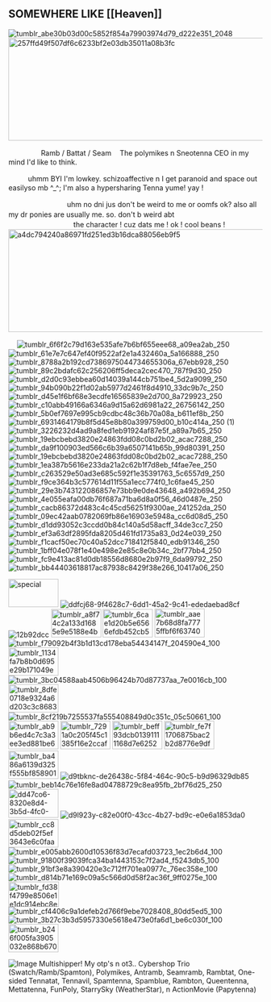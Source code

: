 ## SOMEWHERE LIKE [[Heaven]]
![tumblr_abe30b03d00c5852f854a79903974d79_d222e351_2048](https://github.com/user-attachments/assets/6a8369a6-42a4-44ab-a59f-218cbd8977f7)
<img width="1280" height="204" alt="257ffd49f507df6c6233bf2e03db35011a08b3fc" src="https://github.com/user-attachments/assets/81af8c93-340c-4bc8-8942-191251f969de" />

ㅤㅤㅤㅤㅤRamb / Battat / Seam
ㅤThe polymikes n Sneotenna CEO in my mind I'd like to think.

ㅤㅤㅤuhmm BYI I'm lowkey. schizoaffective n I get paranoid and space out easilyso mb ^_^; I'm also a hypersharing Tenna yume!  yay ! 

ㅤㅤㅤㅤㅤㅤㅤㅤㅤuhm no dni jus don't be weird to me or oomfs ok? also all my dr ponies are usually me. so. don't b weird abt
ㅤㅤㅤㅤㅤㅤㅤㅤㅤㅤㅤㅤㅤㅤㅤㅤㅤㅤㅤㅤㅤㅤㅤthe character ! cuz dats me ! ok ! cool beans !
<img width="1280" height="204" alt="a4dc794240a86971fd251ed3b16dca88056eb9f5" src="https://github.com/user-attachments/assets/1b958e43-c1fa-4ef3-adcd-179d5b820445" />

ㅤ
![tumblr_6f6f2c79d163e535afe7b6bf655eee68_a09ea2ab_250](https://github.com/user-attachments/assets/64e64099-c3aa-4da5-9bc4-2e9845921518) ![tumblr_61e7e7c647ef40f9522af2e1a432460a_5a166888_250](https://github.com/user-attachments/assets/b948befe-13e5-4154-bfb9-735cf593d638) ![tumblr_8788a2b192cd7386975044734655306a_67ebb928_250](https://github.com/user-attachments/assets/e10cec06-f50f-438c-aff9-60c3552517ab) ![tumblr_89c2bdafc62c256206ff5deca2cec470_787f9d30_250](https://github.com/user-attachments/assets/eac01b61-0424-4c13-b61b-a430f5af0ffe) ![tumblr_d2d0c93ebbea60d14039a144cb751be4_5d2a9099_250](https://github.com/user-attachments/assets/27614b21-fb6f-472f-bcda-244cf889ae79) ![tumblr_94b090b22f1d02ab5977d2461f8d4910_33dc9b7c_250](https://github.com/user-attachments/assets/03aeca43-5708-4a68-8370-f932a9cf81c3) ![tumblr_d45e1f6bf68e3ecdfe16565839e2d700_8a729923_250](https://github.com/user-attachments/assets/a17750e3-5420-4d95-9809-53e97cea701c) ![tumblr_c10abb49166a6346a9d15a62d6981a22_26756142_250](https://github.com/user-attachments/assets/eab16748-25c2-4235-b115-ff8ec116b90c) ![tumblr_5b0ef7697e995cb9cdbc48c36b70a08a_b611ef8b_250](https://github.com/user-attachments/assets/c82186a8-1c51-4ffa-8926-7da43142b010) ![tumblr_6931464179b8f5d45e8b80a399759d00_b10c414a_250 (1)](https://github.com/user-attachments/assets/3f1dd926-55ac-4663-8d31-630fb855a249) ![tumblr_3226232d4ad9a8fed1eb91924af87e5f_a89a7b65_250](https://github.com/user-attachments/assets/443691b7-98d5-4fec-a82d-9c3431e367c4) ![tumblr_19ebcbebd3820e24863fdd08c0bd2b02_acac7288_250](https://github.com/user-attachments/assets/35fb2aad-3ded-42ba-a6c2-fbb5cf7ff40d) ![tumblr_da9f100903ed566c6b39a6507141b65b_99d80391_250](https://github.com/user-attachments/assets/540fb842-03cf-4321-9d0c-795a522fb8c7) ![tumblr_19ebcbebd3820e24863fdd08c0bd2b02_acac7288_250](https://github.com/user-attachments/assets/551f0e20-cda9-4a23-9f03-68dc9d134fa7) ![tumblr_1ea387b5616e233da21a2c62b1f7d8eb_f4fae7ee_250](https://github.com/user-attachments/assets/3e863802-3c01-4909-a89a-4d0c10a99062) ![tumblr_c263529e50ad3e685c592f1e35391763_5c6557d9_250](https://github.com/user-attachments/assets/2eedb801-cb35-4344-afd3-16dcc05104a5) ![tumblr_f9ce364b3c577614d11f55a1ecc774f0_1c6fae45_250](https://github.com/user-attachments/assets/96b8c46b-8b50-43a3-957a-efe050f36bf1) ![tumblr_29e3b743122086857e73bb9e0de43648_a492b694_250](https://github.com/user-attachments/assets/859e1512-c339-43bd-a8b4-6c09e5f27222) ![tumblr_4e055eafa00db76f687a71ba6d8a0f56_46d0487e_250](https://github.com/user-attachments/assets/ebe5a8ca-efef-4bdb-8fe2-e422b62169a1) ![tumblr_cacb86372d483c4c45cd56251f9300ae_241252da_250](https://github.com/user-attachments/assets/98797a5d-891d-4c84-8282-904fe39cd845) ![tumblr_09ec42aab0782069fb86e16903e5948a_cc6d08d5_250](https://github.com/user-attachments/assets/1beb64fb-cd3b-463d-ac8b-3848dcb0d5ad) ![tumblr_d1dd93052c3ccdd0b84c140a5d58acff_34de3cc7_250](https://github.com/user-attachments/assets/86b8bb0f-a49f-40ac-8940-fa12b4c4c59c) ![tumblr_ef3a63df2895fda8205d461fd1735a83_0d24e039_250](https://github.com/user-attachments/assets/fd019678-4a22-47b8-beb3-802a49115653) ![tumblr_f1cacf50ec70c40a52dcc718412f5840_edb91346_250](https://github.com/user-attachments/assets/2fb861dc-6864-4da3-ae56-95b3f5015bef) ![tumblr_1bff04e078f1e40e498e2e85c8e0b34c_2bf77bb4_250](https://github.com/user-attachments/assets/12aa1e27-5d14-42f9-b2e1-df2498feaeda) ![tumblr_fc9e413ac81d0db18556d8680e2b97f9_6da99792_250](https://github.com/user-attachments/assets/56608bc1-4277-46f3-9551-583436626bf8) ![tumblr_bb44403618817ac87938c8429f38e266_10417a06_250](https://github.com/user-attachments/assets/890ed7dd-5d8d-41fa-9ab1-ca2e9d7b53c9)

 <img width="99" height="56" alt="special" src="https://github.com/user-attachments/assets/dcb54976-a940-41fa-a989-6652a3f46a45" /> ![ddfcj68-9f4628c7-6dd1-45a2-9c41-ededaebad8cf](https://github.com/user-attachments/assets/d758428f-4876-4dc0-a99a-6268aebde83d) ![12b92dcc](https://github.com/user-attachments/assets/fb8413da-fa52-41f8-9080-b4cf5f4686eb) <img width="99" height="56" alt="tumblr_a8f74c2a133d1685e9e5188e4b43d358_ca97aa4d_100" src="https://github.com/user-attachments/assets/3380a220-8074-44b9-83a9-b207ab3ab9fb" /> <img width="99" height="56" alt="tumblr_6cae1d20b5e6566efdb452cb59e4dcac_06fdd087_1280" src="https://github.com/user-attachments/assets/cdc4ba37-3506-4a8e-9336-16acdf78db33" /> <img width="99" height="57" alt="tumblr_aae7b68d8fa7775ffbf6f637400ed025_5face222_100" src="https://github.com/user-attachments/assets/4d9cc1d9-7bea-441c-9efe-1bdf0376f4a6" /> ![tumblr_f79092b4f3b1d13cd178eba54434147f_204590e4_100](https://github.com/user-attachments/assets/cd45e621-2bee-407b-9b23-e0781f41443a) <img width="99" height="56" alt="tumblr_1134fa7b8b0d695e29b171049eb0e786_8b07a8bc_100" src="https://github.com/user-attachments/assets/1d17a5db-e1db-40bb-8575-5a295b2ffa56" /> ![tumblr_3bc04588aab4506b96424b70d87737aa_7e0016cb_100](https://github.com/user-attachments/assets/0de42d98-cea5-45c5-9cea-36d87dae05d8) <img width="99" height="56" alt="tumblr_8dfe0718e9324a6d203c3c8683a2df5a_93ad4d1c_100" src="https://github.com/user-attachments/assets/23efba02-a01d-490d-918f-256c54ffc48b" /> ![tumblr_8cf219b7255537fa555408849d0c351c_05c50661_100](https://github.com/user-attachments/assets/218873d3-0539-4310-b66e-5af265cfc191) <img width="99" height="56" alt="tumblr_ab9b6ed4c7c3a3ee3ed881be6a4e6b04_07c42de3_100" src="https://github.com/user-attachments/assets/eae78aff-ad94-4a88-a34d-26e0fe9df00f" /> <img width="99" height="56" alt="tumblr_7291a0c205f45c1385f16e2ccaf0abe0_ebc92de0_100" src="https://github.com/user-attachments/assets/41d830f9-c201-479d-a06d-03a814e88f4f" /> <img width="99" height="56" alt="tumblr_beff93dcb01391111168d7e625257690_de02ad92_100" src="https://github.com/user-attachments/assets/ba79b21a-48ec-4460-a592-3d03efb036a3" /> <img width="99" height="56" alt="tumblr_fe7f1706875bac2b2d8776e9df2dee8f_bec49019_100" src="https://github.com/user-attachments/assets/9f45a183-7f86-4dc8-9277-03bf4af7c4d3" /> <img width="99" height="56" alt="tumblr_ba486a6139d325f555bf8589016672ee_d82accbc_100" src="https://github.com/user-attachments/assets/1f825a8d-2bb9-4c6d-93f5-52978854851c" /> ![d9tbknc-de26438c-5f84-464c-90c5-b9d96329db85](https://github.com/user-attachments/assets/0664f7b8-adba-47bf-884c-1e7bcbdfb166) ![tumblr_beb14c76e16fe8ad04788729c8ea95fb_2bf76d25_250](https://github.com/user-attachments/assets/3f3384fd-739b-41f0-861b-778a54fa1c1c) <img width="99" height="57" alt="dd47co6-8320e8d4-3b5d-4fc0-968b-c080f7d23ff7" src="https://github.com/user-attachments/assets/fca90f54-9f9c-42ea-bddd-63141b17f6d3" /> ![d9l923y-c82e00f0-43cc-4b27-bd9c-e0e6a1853da0](https://github.com/user-attachments/assets/3150fd00-1a21-4e55-9c60-ec72efff6d3e) <img width="99" height="56" alt="tumblr_cc8d5deb02f5ef3643e6c0faa44ad480_deefe774_100" src="https://github.com/user-attachments/assets/5aa852aa-b7d7-4375-bfba-9ae982eb806c" /> ![tumblr_e005abb2600d10536f83d7ecafd03723_1ec2b6d4_100](https://github.com/user-attachments/assets/2edd6db0-bf47-4cbd-87ac-644b6a8e7ca8) ![tumblr_91800f39039fca34ba1443153c7f2ad4_f5243db5_100](https://github.com/user-attachments/assets/7606d082-29fa-45e1-a05b-038fa545ef3c) ![tumblr_91bf3e8a390420e3c712ff701ea0977c_76ec358e_100](https://github.com/user-attachments/assets/c2402516-3c37-4dbc-99fc-54eb44756c5e) ![tumblr_d814b71e169c09a5c566d0d58f2ac36f_9ff0275e_100](https://github.com/user-attachments/assets/b8431ae8-ba18-4ce3-8400-3d4aee2631d4) <img width="100" height="50" alt="tumblr_fd38f4799e8506e1e1dc914ebc8e242d_c18db626_100" src="https://github.com/user-attachments/assets/b75f3fb5-8097-4a97-804b-a28593ba9adc" /> ![tumblr_cf4406c9a1defeb2d766f9ebe7028408_80dd5ed5_100](https://github.com/user-attachments/assets/e39dceb4-6d36-409f-8a77-3b648c6fe2f2) ![tumblr_3b27c3b3d5957330e5618e473e0fa6d1_be6c030f_100](https://github.com/user-attachments/assets/8d2ae1ab-5cd0-4338-892d-cde959757c17) <img width="99" height="56" alt="tumblr_b246f005fa3905032e868b670ab9e416_dcf83728_100" src="https://github.com/user-attachments/assets/2e384908-3a41-4683-a422-f86f9d671bdd" />





![Image](https://github.com/user-attachments/assets/6d463f4f-1c85-4d05-a239-715431db9b12)
Multishipper! My otp's n ot3.. Cybershop Trio (Swatch/Ramb/Spamton), Polymikes, Antramb, Seamramb, Rambtat, One-sided Tennatat, Tennavil, Spamtenna, Spamblue, Rambton, Queentenna, Mettatenna, FunPoly, StarrySky (WeatherStar), n ActionMovie (Papytenna)
